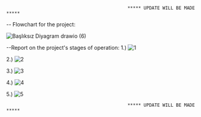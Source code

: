                                                  ***** UPDATE WILL BE MADE *****



-- Flowchart for the project:


![Başlıksız Diyagram drawio (6)](https://github.com/YusufAtti/Restaurant_Ordering_System/assets/158186024/9432f037-d234-4f19-a920-29d2147f266c)












--Report on the project's stages of operation: 
1.) ![1](https://github.com/YusufAtti/Restaurant_Ordering_System/assets/158186024/f3e066cb-6a6e-41b0-9bd2-2e7131016add)

2.) ![2](https://github.com/YusufAtti/Restaurant_Ordering_System/assets/158186024/f85b2d81-abbe-4542-9c47-4478af6bdef3)

3.) ![3](https://github.com/YusufAtti/Restaurant_Ordering_System/assets/158186024/282ffa51-37ed-40d1-aaa9-9c11a0a5325f)

4.) ![4](https://github.com/YusufAtti/Restaurant_Ordering_System/assets/158186024/a0d9a489-6a3a-43a8-9f25-92c4dd08930b)

5.) ![5](https://github.com/YusufAtti/Restaurant_Ordering_System/assets/158186024/ab92d651-8414-4b93-8cb3-581366f21de8)





                                                 ***** UPDATE WILL BE MADE *****
